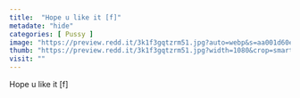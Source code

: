 ```yaml
---
title:  "Hope u like it [f]"
metadate: "hide"
categories: [ Pussy ]
image: "https://preview.redd.it/3k1f3gqtzrm51.jpg?auto=webp&s=aa001d60e7d17352d379380b84462c60645110a7"
thumb: "https://preview.redd.it/3k1f3gqtzrm51.jpg?width=1080&crop=smart&auto=webp&s=5d2c68b70f42db43c48578af512e7b8a08c3390b"
visit: ""
---
```

Hope u like it [f]
